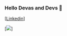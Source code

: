 ### Hello Devas and Devs 👋
[<a href="https://www.linkedin.com/in/jos%C3%A9lia-pires-965103170/">Linkedin</a>]

[<img src="https://cdn.pixabay.com/photo/2018/03/08/05/31/technology-3207862__340.jpg" />]

<!--
**josellia/josellia** is a ✨ _special_ ✨ repository because its `README.md` (this file) appears on your GitHub profile.

Here are some ideas to get you started:

- 🔭 I’m currently working on ...
- 🌱 I’m currently learning ...
- 👯 I’m looking to collaborate on ...
- 🤔 I’m looking for help with ...
- 💬 Ask me about ...
- 📫 How to reach me: ...
- 😄 Pronouns: ...
- ⚡ Fun fact: ...
-->

